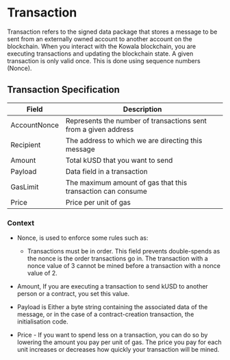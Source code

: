 # Transaction

Transaction refers to the signed data package that stores a message to be sent
from an externally owned account to another account on the blockchain. When you
interact with the Kowala blockchain, you are executing transactions and updating
the blockchain state. A given transaction is only valid once. This is done using
sequence numbers (Nonce).

## Transaction Specification

| Field        | Description                                                     |
| ------------ | --------------------------------------------------------------- |
| AccountNonce | Represents the number of transactions sent from a given address |
| Recipient    | The address to which we are directing this message              |
| Amount       | Total kUSD that you want to send                                |
| Payload      | Data field in a transaction                                     |
| GasLimit     | The maximum amount of gas that this transaction can consume     |
| Price        | Price per unit of gas                                           |

### Context

- Nonce, is used to enforce some rules such as:

  - Transactions must be in order. This field prevents double-spends as the
    nonce is the order transactions go in. The transaction with a nonce value of 3
    cannot be mined before a transaction with a nonce value of 2.

- Amount, If you are executing a transaction to send kUSD to another person or a
  contract, you set this value.

- Payload is Either a byte string containing the associated data of the message,
  or in the case of a contract-creation transaction, the initialisation code.

- Price - If you want to spend less on a transaction, you can do so by lowering
  the amount you pay per unit of gas. The price you pay for each unit increases or
  decreases how quickly your transaction will be mined.

</br></br>
